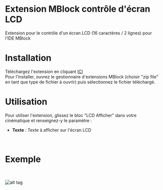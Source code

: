 # Extension MBlock contrôle d'écran LCD
Extension pour le contrôle d'un écran LCD (16 caractères / 2 lignes) pour l'IDE MBlock
<br />
# Installation
Téléchargez l'extension en cliquant <a href="https://github.com/paulcoiffier/mblock_lcd_shield_extension/raw/master/dist/Controleur%20LCD.zip">ICI</a>
<br />
Pour l'installer, ouvrez le gestionnaire d'extensions MBlock (choisir "zip file" en tant que type de fichier à ouvrir) puis sélectionnez le fichier téléchargé.

# Utilisation
Pour utiliser l'extension, glissez le bloc "LCD Afficher" dans votre cinématique et renseignez-y le paramètre : 
- <strong>Texte</strong> : Texte à afficher sur l'écran LCD
<br />
    
# Exemple
<br />

![alt tag](https://github.com/paulcoiffier/mblock_lcd_shield_extension/blob/master/screenshot.png)
